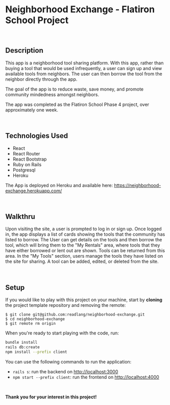 # Neighborhood Exchange - Flatiron School Project
<br />  

## Description

This app is a neighborhood tool sharing platform.  With this app, rather than buying a tool that would be used infrequently, a user can sign up and view available tools from neighbors.  The user can then borrow the tool from the neighbor directly through the app.

The goal of the app is to reduce waste, save money, and promote community mindedness amongst neighbors.

The app was completed as the Flatiron School Phase 4 project, over approximately one week.

<br />  

## Technologies Used

- React
- React Router
- React Bootstrap
- Ruby on Rails
- Postgresql
- Heroku

The App is deployed on Heroku and available here: https://neighborhood-exchange.herokuapp.com/

<br />  

## Walkthru

Upon visiting the site, a user is prompted to log in or sign up.  Once logged in, the app displays a list of cards showing the tools that the community has listed to borrow.  The User can get details on the tools and then borrow the tool, which will bring them to the "My Rentals" area, where tools that they have either borrowed or lent out are shown.  Tools can be returned from this area.  In the "My Tools" section, users manage the tools they have listed on the site for sharing.  A tool can be added, edited, or deleted from the site.

<br />  

## Setup

If you would like to play with this project on your machine, start by **cloning** the project template repository and removing the remote:

```console
$ git clone git@github.com:readlang/neighborhood-exchange.git
$ cd neighborhood-exchange
$ git remote rm origin
```

When you're ready to start playing with the code, run:

```sh
bundle install
rails db:create
npm install --prefix client
```

You can use the following commands to run the application:

- `rails s`: run the backend on [http://localhost:3000](http://localhost:3000)
- `npm start --prefix client`: run the frontend on
  [http://localhost:4000](http://localhost:4000)

<br />

**Thank you for your interest in this project!**

